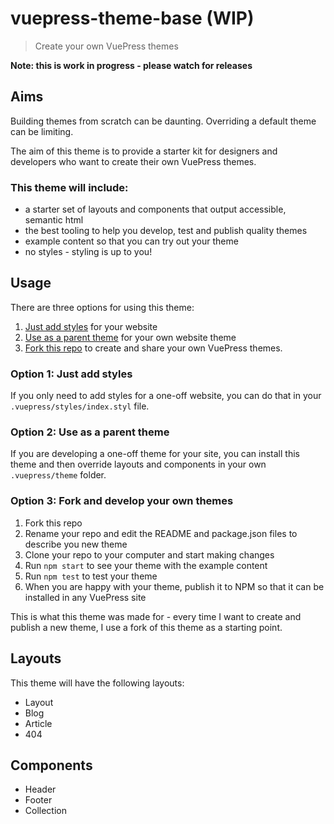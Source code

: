 # vuepress-theme-base (WIP)

> Create your own VuePress themes

**Note: this is work in progress - please watch for releases**

## Aims

Building themes from scratch can be daunting. Overriding a default theme can be limiting.

The aim of this theme is to provide a starter kit for designers and developers who want to create their own VuePress themes.

### This theme will include:

- a starter set of layouts and components that output accessible, semantic html
- the best tooling to help you develop, test and publish quality themes
- example content so that you can try out your theme
- no styles - styling is up to you!

## Usage

There are three options for using this theme:

1. [Just add styles](#option-1-just-add-styles) for your website
2. [Use as a parent theme](#option-2-use-as-a-parent-theme) for your own website theme
3. [Fork this repo](#option-3-fork-and-develop-your-own-themes) to create and share your own VuePress themes.

### Option 1: Just add styles

If you only need to add styles for a one-off website, you can do that in your `.vuepress/styles/index.styl` file.

### Option 2: Use as a parent theme

If you are developing a one-off theme for your site, you can install this theme and then override layouts and components in your own `.vuepress/theme` folder.

### Option 3: Fork and develop your own themes

1. Fork this repo
2. Rename your repo and edit the README and package.json files to describe you new theme
3. Clone your repo to your computer and start making changes
4. Run `npm start` to see your theme with the example content
5. Run `npm test` to test your theme
6. When you are happy with your theme, publish it to NPM so that it can be installed in any VuePress site

This is what this theme was made for - every time I want to create and publish a new theme, I use a fork of this theme as a starting point.

## Layouts

This theme will have the following layouts:

- Layout
- Blog
- Article
- 404

## Components

- Header
- Footer
- Collection
